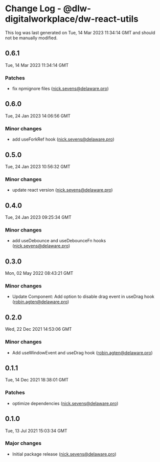 # Change Log - @dlw-digitalworkplace/dw-react-utils

This log was last generated on Tue, 14 Mar 2023 11:34:14 GMT and should not be manually modified.

<!-- Start content -->

## 0.6.1

Tue, 14 Mar 2023 11:34:14 GMT

### Patches

- fix npmignore files (nick.sevens@delaware.pro)

## 0.6.0

Tue, 24 Jan 2023 14:06:56 GMT

### Minor changes

- add useForkRef hook (nick.sevens@delaware.pro)

## 0.5.0

Tue, 24 Jan 2023 10:56:32 GMT

### Minor changes

- update react version (nick.sevens@delaware.pro)

## 0.4.0

Tue, 24 Jan 2023 09:25:34 GMT

### Minor changes

- add useDebounce and useDebounceFn hooks (nick.sevens@delaware.pro)

## 0.3.0

Mon, 02 May 2022 08:43:21 GMT

### Minor changes

- Update Component: Add option to disable drag event in useDrag hook (robin.agten@delaware.pro)

## 0.2.0

Wed, 22 Dec 2021 14:53:06 GMT

### Minor changes

- Add useWindowEvent and useDrag hook (robin.agten@delaware.pro)

## 0.1.1

Tue, 14 Dec 2021 18:38:01 GMT

### Patches

- optimize dependencies (nick.sevens@delaware.pro)

## 0.1.0

Tue, 13 Jul 2021 15:03:34 GMT

### Major changes

- Initial package release (nick.sevens@delaware.pro)
